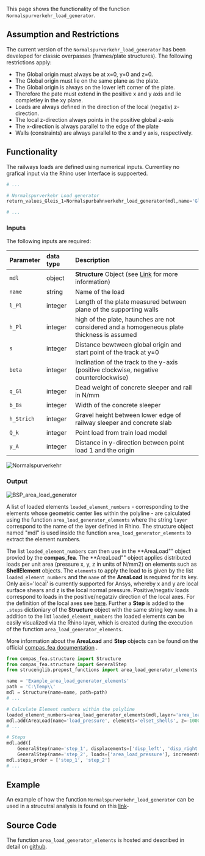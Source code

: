 
This page shows the functionality of the function ``Normalspurverkehr_load_generator``. 

## Assumption and Restrictions
The current version of the ``Normalspurverkehr_load_generator`` has been developed for classic overpasses (frames/plate structures). The following restrictions apply:

- The Global origin must always be at x=0, y=0 and z=0.
- The Global origin must lie on the same plane as the plate.
- The Global origin is always on the lower left corner of the plate.
- Therefore the pate must extend in the positive x and y axis and lie completley in the xy plane.
- Loads are always defined in the direction of the local (negativ) z-direction.
- The local z-direction always points in the positive global z-axis
- The x-direction is always parallel to the edge of the plate
- Walls (constraints) are always parallel to the x and y axis, respectively. 

## Functionality

The railways loads are defined using numerical inputs. Currentley no grafical input via the Rhino user Interface is suppoerted. 

```python
# ...

# Normalspurverkehr Load generator
return_values_Gleis_1=Normalspurbahnverkehr_load_generator(mdl,name='Gleis_1', l_Pl=10000, h_Pl=200, s=7500, beta=-30, q_Gl=-4.8*10000, b_Bs=1000, h_Strich=200, Q_k=-225*1000, y_A=5000)

# ...
```

### Inputs

The following inputs are required:

| Parameter    | data type      | Description           |
| :---         | :---           | :---                  |
| ``mdl``      | object         | **Structure** Object (see [Link](https://compas.dev/compas_fea/latest/tutorial.html) for more information)  |
| ``name``     | string         | Name of the load |
| ``l_Pl``     | integer        | Length of the plate measured between plane of the supporting walls |
| ``h_Pl``     | integer        | high of the plate, haunches are not considered and a homogeneous plate thickness is assumed  |
| ``s``        | integer        | Distance bewtween global origin and start point of the track at y=0 |
| ``beta``     | integer        | Inclination of the track to the y-axis (positive clockwise, negative counterclockwise) |
| ``q_Gl``     | integer        | Dead weight of concrete sleeper and rail in N/mm |
| ``b_Bs``     | integer        | Width of the concrete sleeper |
| ``h_Strich`` | integer        | Gravel height between lower edge of railway sleeper and concrete slab |
| ``Q_k``      | integer        | Point load from train load model |
| ``y_A``      | integer        | Distance in y-direction between point load 1 and the origin |

![Normalspurverkehr](https://user-images.githubusercontent.com/49633262/226929341-d75c1cce-59fa-4b7d-b906-d31a7b4a533c.png)

### Output





![BSP_area_load_generator](https://user-images.githubusercontent.com/49633262/226637930-a71a9aa0-46d4-4235-89be-0b1a2d3f2793.png)

A list of loaded elements ``loaded_element_numbers`` - corresponding to the elements whose geometric center lies within the polyline - are calculated using the function ``area_load_generator_elements`` where the string ``layer`` correspond to the name of the layer defined in Rhino. The structure object named "mdl" is used inside the function ``area_load_generator_elements`` to extract the element numbers.

The list ``loaded_element_numbers`` can then use in the **AreaLoad"" object provied by the **compas_fea**. The  **AreaLoad"" object applies distributed loads per unit area (pressure x, y, z in units of N/mm2) on elements such as **ShellElement** objects. The ``elements`` to apply the load to is given by the list ``loaded_element_numbers`` and the ``name`` of the **AreaLoad** is required for its key. Only axis='local' is currently supported for Ansys, whereby x and y are local surface shears and z is the local normal pressure. Positive/negativ loads correspond to loads in the positive/negatziv direction of the local axes. For the definition of the local axes see [here](https://github.com/kfmResearch-NumericsTeam/Struc_Eng_Library_Server). Further a **Step** is added to the ``.steps`` dictioniary of the **Structure** object with the same string key ``name``. In a addition to the list ``loaded_element_numbers`` the loaded elements can be easily visualized via the Rhino layer, which is created during the execution of the function ``area_load_generator_elements``. 

More information about the **AreaLoad** and **Step** objects can be found on the official [compas_fea documentation](https://compas.dev/compas_fea/latest/tutorial.html) . 

```python
from compas_fea.structure import Structure
from compas_fea.structure import GeneralStep
from strucenglib.prepost_functions import area_load_generator_elements

name = 'Example_area_load_generator_elements'
path = 'C:\Temp\\'
mdl = Structure(name=name, path=path)
# ...

# Calculate Element numbers within the polyline
loaded_element_numbers=area_load_generator_elements(mdl,layer='area_load') # 
mdl.add(AreaLoad(name='load_pressure', elements='elset_shells', z=-10000, axes='local'))
# ...

# Steps
mdl.add([
    GeneralStep(name='step_1', displacements=['disp_left', 'disp_right', 'disp_up'],nlgeom=False),
    GeneralStep(name='step_2', loads=['area_load_pressure'], increments=1, nlgeom=False),])
mdl.steps_order = ['step_1', 'step_2']
# ...
```

## Example 
An example of how the function ``Normalspurverkehr_load_generator`` can be used in a strucutral analysis is found on this [link](https://github.com/StrucEng-Library-kfmresearch/strucenglib-snippets/tree/ansys/examples/Normalspurverkehr_load_generator)-

## Source Code
The function ``area_load_generator_elements`` is hosted and described in detail on [github](https://github.com/StrucEng-Library-kfmresearch/strucenglib-snippets/blob/ansys/strucenglib/prepost_functions/area_load_generator_elements.py).
